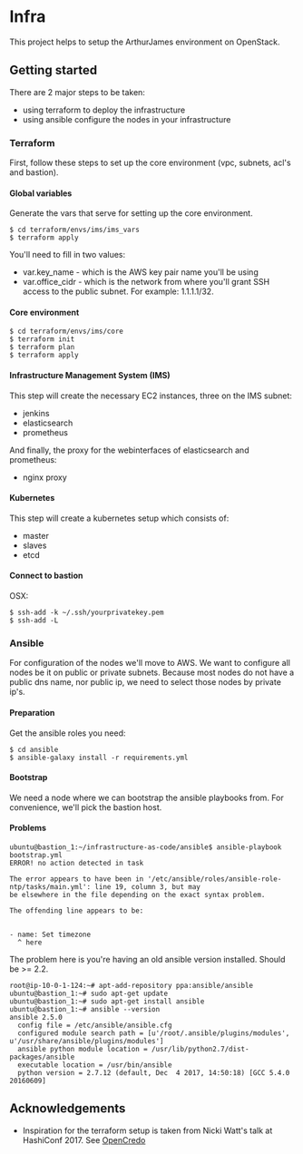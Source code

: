 # Infra

This project helps to setup the ArthurJames environment on OpenStack.

## Getting started

There are 2 major steps to be taken:
* using terraform to deploy the infrastructure
* using ansible configure the nodes in your infrastructure

### Terraform

First, follow these steps to set up the core environment (vpc, subnets, acl's and bastion).

#### Global variables

Generate the vars that serve for setting up the core environment.

```
$ cd terraform/envs/ims/ims_vars
$ terraform apply
```

You'll need to fill in two values:
* var.key_name - which is the AWS key pair name you'll be using
* var.office_cidr - which is the network from where you'll grant SSH access to the public subnet. For example: 1.1.1.1/32.

#### Core environment

```
$ cd terraform/envs/ims/core
$ terraform init
$ terraform plan
$ terraform apply
```

#### Infrastructure Management System (IMS)

This step will create the necessary EC2 instances, three on the IMS subnet:
* jenkins
* elasticsearch
* prometheus

And finally, the proxy for the webinterfaces of elasticsearch and prometheus:
* nginx proxy

#### Kubernetes

This step will create a kubernetes setup which consists of:
* master
* slaves
* etcd

#### Connect to bastion

OSX:
```
$ ssh-add -k ~/.ssh/yourprivatekey.pem
$ ssh-add -L
```

### Ansible

For configuration of the nodes we'll move to AWS. We want to configure all nodes be it on public or private subnets. Because most
nodes do not have a public dns name, nor public ip, we need to select those nodes by private ip's.

#### Preparation

Get the ansible roles you need:
```
$ cd ansible
$ ansible-galaxy install -r requirements.yml
```

#### Bootstrap

We need a node where we can bootstrap the ansible playbooks from. For convenience, we'll pick the bastion host.

#### Problems

```
ubuntu@bastion_1:~/infrastructure-as-code/ansible$ ansible-playbook bootstrap.yml
ERROR! no action detected in task

The error appears to have been in '/etc/ansible/roles/ansible-role-ntp/tasks/main.yml': line 19, column 3, but may
be elsewhere in the file depending on the exact syntax problem.

The offending line appears to be:


- name: Set timezone
  ^ here
```

The problem here is you're having an old ansible version installed. Should be >= 2.2.
```
root@ip-10-0-1-124:~# apt-add-repository ppa:ansible/ansible
ubuntu@bastion_1:~# sudo apt-get update
ubuntu@bastion_1:~# sudo apt-get install ansible
ubuntu@bastion_1:~# ansible --version
ansible 2.5.0
  config file = /etc/ansible/ansible.cfg
  configured module search path = [u'/root/.ansible/plugins/modules', u'/usr/share/ansible/plugins/modules']
  ansible python module location = /usr/lib/python2.7/dist-packages/ansible
  executable location = /usr/bin/ansible
  python version = 2.7.12 (default, Dec  4 2017, 14:50:18) [GCC 5.4.0 20160609]
```

## Acknowledgements

* Inspiration for the terraform setup is taken from Nicki Watt's talk at HashiConf 2017. See [OpenCredo](https://www.youtube.com/watch?v=wgzgVm7Sqlk&t=16s)
